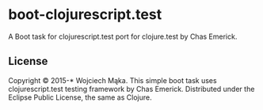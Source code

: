 # boot-clojurescript.test
A Boot task for clojurescript.test port for clojure.test by Chas Emerick.

## License

Copyright © 2015-* Wojciech Mąka. This simple boot task uses
clojurescript.test testing framework by Chas Emerick.
Distributed under the Eclipse Public License, the same as Clojure.
